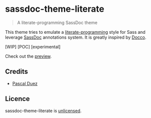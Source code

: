# sassdoc-theme-literate

> A literate-programming SassDoc theme

This theme tries to emulate a [literate-programming] style for Sass and leverage
[SassDoc] annotations system.
It is greatly inspired by [Docco].


[WIP] [POC] [experimental]

Check out the [preview](http://pascalduez.github.io/sassdoc-theme-literate/).


## Credits

* [Pascal Duez](https://github.com/pascalduez)


## Licence

sassdoc-theme-literate is [unlicensed](http://unlicense.org/).


[literate-programming]: https://en.wikipedia.org/wiki/Literate_programming
[Docco]: https://jashkenas.github.io/docco/
[SassDoc]: http://sassdoc.com/
